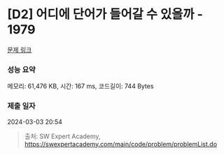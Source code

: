 # [D2] 어디에 단어가 들어갈 수 있을까 - 1979 

[문제 링크](https://swexpertacademy.com/main/code/problem/problemDetail.do?contestProbId=AV5PuPq6AaQDFAUq) 

### 성능 요약

메모리: 61,476 KB, 시간: 167 ms, 코드길이: 744 Bytes

### 제출 일자

2024-03-03 20:54



> 출처: SW Expert Academy, https://swexpertacademy.com/main/code/problem/problemList.do